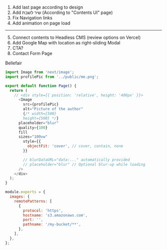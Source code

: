 1. Add last page according to design
2. Add שיר לשבת (According to "Contents UI" page)
3. Fix Navigation links
4. Add animation on page load

---

5. Connect contents to Headless CMS (review options on Vercel)
6. Add Google Map with location as right-sliding Modal
7. CTA?
8. Contact Form Page

Bellefair

```js
import Image from 'next/image';
import profilePic from '../public/me.png';

export default function Page() {
  return (
    // <div style={{ position: 'relative', height: '400px' }}>
      <Image
        src={profilePic}
        alt="Picture of the author"
        {/* width={500}
        height={500} */}
      placeholder="blur"
      quality={100}
      fill
      sizes="100vw"
        style={{
          objectFit: 'cover', // cover, contain, none
        }}

        // blurDataURL="data:..." automatically provided
        // placeholder="blur" // Optional blur-up while loading
      />
    </div>
  );
}
```

```js
module.exports = {
  images: {
    remotePatterns: [
      {
        protocol: 'https',
        hostname: 's3.amazonaws.com',
        port: '',
        pathname: '/my-bucket/**',
      },
    ],
  },
};
```
